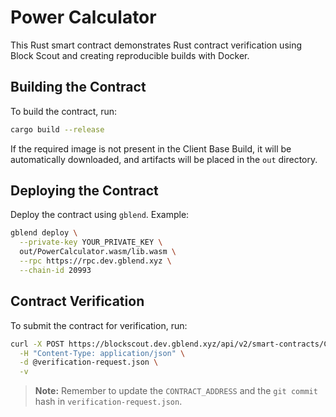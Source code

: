 # Power Calculator

This Rust smart contract demonstrates Rust contract verification using Block Scout and creating reproducible builds with Docker.

## Building the Contract

To build the contract, run:

```sh
cargo build --release
```

If the required image is not present in the Client Base Build, it will be automatically downloaded, and artifacts will be placed in the `out` directory.

## Deploying the Contract

Deploy the contract using `gblend`. Example:

```sh
gblend deploy \
  --private-key YOUR_PRIVATE_KEY \
  out/PowerCalculator.wasm/lib.wasm \
  --rpc https://rpc.dev.gblend.xyz \
  --chain-id 20993
```

## Contract Verification

To submit the contract for verification, run:

```sh
curl -X POST https://blockscout.dev.gblend.xyz/api/v2/smart-contracts/CONTRACT_ADDRESS/verification/via/fluent \
  -H "Content-Type: application/json" \
  -d @verification-request.json \
  -v
```

> **Note:** Remember to update the `CONTRACT_ADDRESS` and the `git commit` hash in `verification-request.json`.
